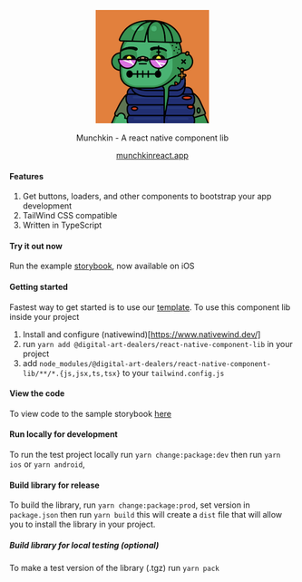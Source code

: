 <p align="center">
  <img width="200" height="200" src="https://github.com/daboigbae/react-native-component-lib/blob/main/assets/logo.png"/>
</p>

<p align="center">Munchkin - A react native component lib</p>

<p align="center">
  <a href="https://munchkinreact.app/">munchkinreact.app</a>
</p>


#### Features
1. Get buttons, loaders, and other components to bootstrap your app development
2. TailWind CSS compatible
3. Written in TypeScript

#### Try it out now
Run the example [storybook](https://apps.apple.com/us/app/munchkin-storybook/id6443563473), now available on iOS

#### Getting started
Fastest way to get started is to use our [template](https://github.com/daboigbae/react-native-template). To use this component lib inside your project
1. Install and configure (nativewind)[https://www.nativewind.dev/]
2. run `yarn add @digital-art-dealers/react-native-component-lib` in your project
3. add `node_modules/@digital-art-dealers/react-native-component-lib/**/*.{js,jsx,ts,tsx}` to your `tailwind.config.js`

#### View the code
To view code to the sample storybook [here](https://github.com/daboigbae/react-native-component-lib)

#### Run locally for development
To run the test project locally run `yarn change:package:dev` then run `yarn ios` or `yarn android`, 

#### Build library for release
To build the library, run `yarn change:package:prod`, set version in `package.json` then run `yarn build` this will create a `dist` file that will allow you to install the library in your project.

##### Build library for local testing (optional)
To make a test version of the library (.tgz) run `yarn pack`
